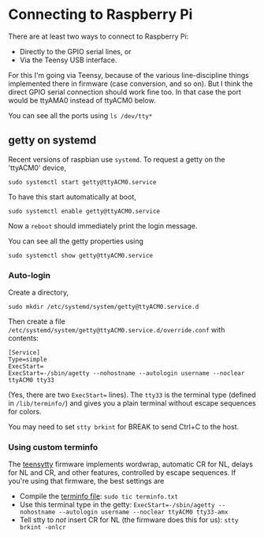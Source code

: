 # Connecting to  Raspberry Pi

There are at least two ways to connect to Raspberry Pi:
* Directly to the GPIO serial lines, or
* Via the Teensy USB interface.

For this I'm going via Teensy, because of the various
line-discipline things implemented there in firmware
(case conversion, and so on).  But I think the direct 
GPIO serial connection should work fine too.  In that
case the port would be ttyAMA0 instead of ttyACM0 below.

You can see all the ports using `ls /dev/tty*` 

## getty on systemd

Recent versions of raspbian use `systemd`.
To request a getty on the 'ttyACM0' device,
```
sudo systemctl start getty@ttyACM0.service
```

To have this start automatically at boot,
```
sudo systemctl enable getty@ttyACM0.service
```
Now a `reboot` should immediately print the login message.

You can see all the getty properties using
```
sudo systemctl show getty@ttyACM0.service
```


### Auto-login

Create a directory,
```
sudo mkdir /etc/systemd/system/getty@ttyACM0.service.d
```

Then create a file `/etc/systemd/system/getty@ttyACM0.service.d/override.conf` with
contents:
```
[Service]
Type=simple
ExecStart=
ExecStart=-/sbin/agetty --nohostname --autologin username --noclear ttyACM0 tty33
```
(Yes, there are two `ExecStart=` lines).
The `tty33` is the terminal type (defined in `/lib/terminfo/`) and
gives you a plain terminal without escape sequences for colors.

You may need to set `stty brkint` for BREAK to send Ctrl+C to the host.

### Using custom terminfo

The [teensytty](../teensytty) firmware implements wordwrap, automatic CR for NL,
delays for NL and CR, and other features, controlled by escape sequences.  If you're using
that firmware, the best settings are

* Compile the [terminfo file](terminfo.txt): `sudo tic terminfo.txt`
* Use this terminal type in the getty: `ExecStart=-/sbin/agetty --nohostname --autologin username --noclear ttyACM0 tty33-amx`
* Tell stty to *not* insert CR for NL (the firmware does this for us): `stty brkint -onlcr`

